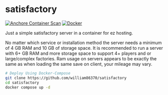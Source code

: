 # satisfactory
[![Anchore Container Scan](https://github.com/william86370/satisfactory/actions/workflows/anchore-analysis.yml/badge.svg?branch=main)](https://github.com/william86370/satisfactory/actions/workflows/anchore-analysis.yml)
[![Docker](https://github.com/william86370/satisfactory/actions/workflows/docker-publish.yml/badge.svg)](https://github.com/william86370/satisfactory/actions/workflows/docker-publish.yml)

Just a simple satisfactory server in a container for ez hosting.

No matter which service or installation method the server needs a minimum of 4 GB RAM and 10 GB of storage space. 
It is recommended to run a server with 6+ GB RAM and more storage space to support 4+ players and or large/complex factories.
Ram usage on servers appears to be exactly the same as when loading the same save on client, your mileage may vary.

```bash
# Deploy Using Docker-Compose
git clone https://github.com/william86370/satisfactory
cd satisfactory
docker compose up -d
```